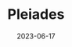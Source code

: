 ---
title: "Pleiades"
cc-type: hashtag
date: 2023-06-17
hashtag: pleiades
constellation:
  - Taurus
tags:
  - asterism
  - Taurus
---